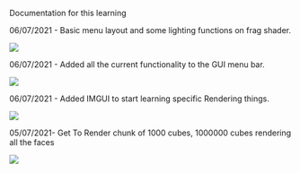 Documentation for this learning

06/07/2021 - Basic menu layout and some lighting functions on frag shader.

<img src="https://shared.graphics/storage/m/_v2/317934842270584832/4be6889c4-9a72ca/JUL3UO6dQ8De/USiJGOUwQsaiixSbBohPW2zcVPohFRZOu6K64Wns.jpg">

06/07/2021 - Added all the current functionality to the GUI menu bar.

<img src="https://shared.graphics/storage/m/_v2/317934842270584832/4be6889c4-9a72ca/phztjXO8vHEg/iHbUbOnB1aApMNEW3uAIvXhIkUYDiOVpy3lKhzTL.jpg">

06/07/2021 - Added IMGUI to start learning specific Rendering things.

<img src="https://shared.graphics/storage/m/_v2/317934842270584832/4be6889c4-9a72ca/uImvzLN6q909/eXygKIOunvA4NCJ8EONDKZBxkOUCd7qq4NqaSQDH.jpg">

05/07/2021- Get To Render chunk of 1000 cubes, 1000000 cubes rendering all the faces 

<img src="https://shared.graphics/storage/m/_v2/317934842270584832/4be6889c4-9a72ca/ZjGpPQvoywc6/IgbMDuHzjUp3qnvm8aBfcclCihAIk8pdTnrntKxo.jpg">
